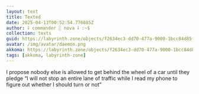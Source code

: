 ```yaml
---
layout: text
title: Texted
date: 2025-04-13T00:52:54.776885Z
author: ⸸ commander ░ nova ⸸ :~$
collection: texts
guid: https://labyrinth.zone/objects/f2634ec3-dd70-477a-9000-1bcc84d85fff
avatar: /img/avatar/daemon.png
akkoma: https://labyrinth.zone/objects/f2634ec3-dd70-477a-9000-1bcc84d85fff
tags: [akkoma, labyrinth-zone]
---
```


<p>I propose nobody else is allowed to get behind the wheel of a car until they pledge “I will not stop an entire lane of traffic while I read my phone to figure out whether I should turn or not”</p>